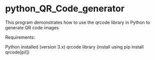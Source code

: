 # python_QR_Code_generator
This program demonstrates how to use the qrcode library in Python to generate QR code images


Requirements:

Python installed (version 3.x)
qrcode library (install using pip install qrcode[pil])

